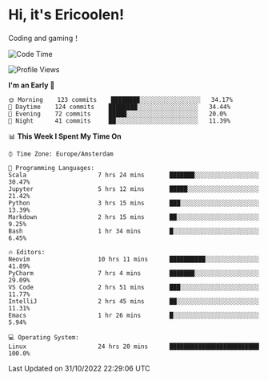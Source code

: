 # Hi, it's Ericoolen!
Coding and gaming！

<!--START_SECTION:waka-->
![Code Time](http://img.shields.io/badge/Code%20Time-503%20hrs%2016%20mins-blue)

![Profile Views](http://img.shields.io/badge/Profile%20Views-5-blue)

**I'm an Early 🐤** 

```text
🌞 Morning    123 commits    ████████░░░░░░░░░░░░░░░░░   34.17% 
🌆 Daytime    124 commits    ████████░░░░░░░░░░░░░░░░░   34.44% 
🌃 Evening    72 commits     █████░░░░░░░░░░░░░░░░░░░░   20.0% 
🌙 Night      41 commits     ██░░░░░░░░░░░░░░░░░░░░░░░   11.39%

```


📊 **This Week I Spent My Time On** 

```text
⌚︎ Time Zone: Europe/Amsterdam

💬 Programming Languages: 
Scala                    7 hrs 24 mins       ███████░░░░░░░░░░░░░░░░░░   30.47% 
Jupyter                  5 hrs 12 mins       █████░░░░░░░░░░░░░░░░░░░░   21.42% 
Python                   3 hrs 15 mins       ███░░░░░░░░░░░░░░░░░░░░░░   13.39% 
Markdown                 2 hrs 15 mins       ██░░░░░░░░░░░░░░░░░░░░░░░   9.25% 
Bash                     1 hr 34 mins        █░░░░░░░░░░░░░░░░░░░░░░░░   6.45%

🔥 Editors: 
Neovim                   10 hrs 11 mins      ██████████░░░░░░░░░░░░░░░   41.89% 
PyCharm                  7 hrs 4 mins        ███████░░░░░░░░░░░░░░░░░░   29.09% 
VS Code                  2 hrs 51 mins       ███░░░░░░░░░░░░░░░░░░░░░░   11.77% 
IntelliJ                 2 hrs 45 mins       ██░░░░░░░░░░░░░░░░░░░░░░░   11.31% 
Emacs                    1 hr 26 mins        █░░░░░░░░░░░░░░░░░░░░░░░░   5.94%

💻 Operating System: 
Linux                    24 hrs 20 mins      █████████████████████████   100.0%

```


 Last Updated on 31/10/2022 22:29:06 UTC
<!--END_SECTION:waka-->

